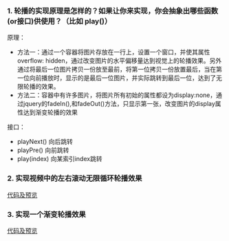 ### 1. 轮播的实现原理是怎样的？如果让你来实现，你会抽象出哪些函数(or接口)供使用？（比如 play()）

原理： 
- 方法一：通过一个容器将图片存放在一行上，设置一个窗口，并使其属性overflow: hidden，通过改变图片的水平偏移量达到视觉上的轮播效果。另外通过将最后一位图片拷贝一份放至最前，将第一位拷贝一份放置最后，当在第一位向前播放时，显示的是最后一位图片，并实际跳转到最后一位，达到了无限轮播的效果。
- 方法二：容器中有许多图片，将图片所有初始的属性都设为display:none，通过jquery的fadeIn(),和fadeOut()方法，只显示第一张，改变图片的display属性达到渐变轮播的效果

接口：
- playNext() 向后跳转
- playPre()  向前跳转
- play(index) 向某索引index跳转

### 2. 实现视频中的左右滚动无限循环轮播效果

[代码及预览](http://js.jirengu.com/refawaxuho/edit?html,output)

### 3. 实现一个渐变轮播效果

[代码及预览](http://js.jirengu.com/xusijuyehu/1/edit?html,output)